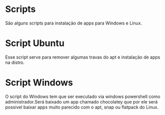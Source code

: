 # Scripts
São alguns scripts para instalação de apps para Windows e Linux.

<h1>Script Ubuntu</h1>
<p>Esse script serve para remover algumas travas do apt e instalação de apps na distro.</p>

<h1>Script Windows</h1>
<p>O script do Windows tem que ser executado via windows powershell como administrador.Será baixado um app chamado chocolatey que por ele será possivel baixar apps muito parecido
com o apt, snap ou flatpack do Linux.</p>

